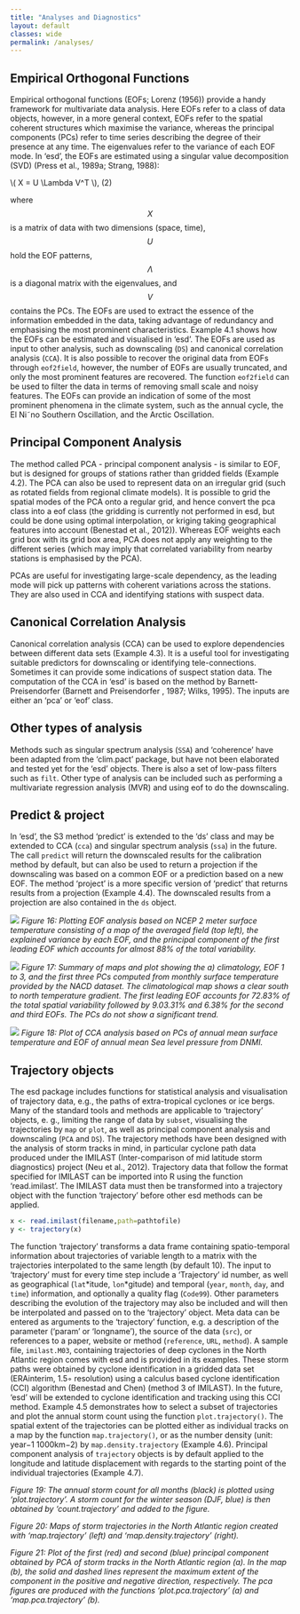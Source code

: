 ```yaml
---
title: "Analyses and Diagnostics"
layout: default 
classes: wide
permalink: /analyses/
---
```


## Empirical Orthogonal Functions
Empirical orthogonal functions (EOFs; Lorenz (1956)) provide a handy framework for multivariate data analysis. Here EOFs refer to a class of data objects, however, in a more general
context, EOFs refer to the spatial coherent structures which maximise the variance, whereas the principal components (PCs) refer to time series describing the degree of their presence at any time. The eigenvalues refer to the variance of each EOF mode.
In ‘esd’, the EOFs are estimated using a singular value decomposition (SVD) (Press et al., 1989a; Strang, 1988):

\\( X = U \Lambda V^T \\), (2)

where $$ X $$ is a matrix of data with two dimensions (space, time),$$U$$ hold the EOF patterns, $$ Λ $$ is a diagonal matrix with the eigenvalues, and $$ V $$ contains the PCs. The EOFs are used to extract the essence of the information embedded in the data, taking advantage of redundancy and emphasising the most prominent characteristics. Example 4.1 shows how the EOFs can be estimated and visualised in ‘esd’.
The EOFs are used as input to other analysis, such as downscaling (`DS`) and canonical correlation analysis (`CCA`). It is also possible to recover the original data from EOFs through `eof2field`, however, the number of EOFs are usually truncated, and only the most prominent features are recovered. The function `eof2field` can be used to filter the data in terms of removing small scale and noisy features.
The EOFs can provide an indication of some of the most prominent phenomena in the climate system, such as the annual cycle, the El Ni˜no Southern Oscillation, and the Arctic Oscillation.

## Principal Component Analysis
The method called PCA - principal component analysis - is similar to EOF, but is designed for groups of stations rather than gridded fields (Example 4.2). The PCA can also be used to represent data on an irregular grid (such as rotated fields from regional climate models). It is possible to grid the spatial modes of the PCA onto a regular grid, and hence convert the pca class into a eof class (the gridding is currently not performed in esd, but could be done using optimal interpolation, or kriging taking geographical features into account (Benestad et al., 2012)). Whereas EOF weights each grid box with its grid box area, PCA does not apply any weighting to the different series (which may imply that correlated variability from nearby stations is emphasised by the PCA).

PCAs are useful for investigating large-scale dependency, as the leading mode will pick up patterns with coherent variations across the stations. They are also used in CCA and identifying stations with suspect data.

## Canonical Correlation Analysis
Canonical correlation analysis (CCA) can be used to explore dependencies between different data sets (Example 4.3). It is a useful tool for investigating suitable predictors for downscaling or identifying tele-connections. Sometimes it can provide some indications of suspect station data.
The computation of the CCA in ‘esd’ is based on the method by Barnett-Preisendorfer (Barnett and Preisendorfer , 1987; Wilks, 1995). The inputs are either an ‘pca’ or ‘eof’ class.

## Other types of analysis
Methods such as singular spectrum analysis (`SSA`) and ‘coherence’ have been adapted from the ‘clim.pact’ package, but have not been elaborated and tested yet for the ‘esd’ objects. There is also a set of low-pass filters such as `filt`. Other type of analysis can be included such as performing a multivariate regression analysis (MVR) and using eof to do the downscaling.

## Predict & project
In ‘esd’, the S3 method ‘predict’ is extended to the ‘ds’ class and may be extended to CCA (`cca`) and singular spectrum analysis (`ssa`) in the future. The call `predict` will return the downscaled results for the calibration method by default, but can also be used to return a projection if the downscaling was based on a common EOF or a prediction based on a new EOF. The method ‘project’ is a more specific version of ‘predict’ that returns results from a projection (Example 4.4). The downscaled results from a projection are also contained in the `ds` object.

![](/esd/assets/images/)
_Figure 16: Plotting EOF analysis based on NCEP 2 meter surface temperature consisting of a map of the averaged field (top left), the explained variance by each EOF, and the principal component of the first leading EOF which accounts for almost 88% of the total variability._

![](/esd/assets/images/)
_Figure 17: Summary of maps and plot showing the a) climatology, EOF 1 to 3, and the first three PCs computed from monthly surface temperature provided by the NACD dataset. The climatological map shows a clear south to north temperature gradient. The first leading EOF accounts for 72.83% of the total spatial variability followed by 9.03.31% and 6.38% for the second and third EOFs. The PCs do not show a significant trend._

![](/esd/assets/images/t2m_slp_nacd_cca.jpg)
_Figure 18: Plot of CCA analysis based on PCs of annual mean surface temperature and EOF of annual mean Sea level pressure from DNMI._


## Trajectory objects
The esd package includes functions for statistical analysis and visualisation of trajectory data, e.g., the paths of extra-tropical cyclones or ice bergs. Many of the standard tools and methods are applicable to ‘trajectory’ objects, e. g., limiting the range of data by `subset`, visualising the trajectories by `map` or `plot`, as well as principal component analysis and downscaling (`PCA` and `DS`).
The trajectory methods have been designed with the analysis of storm tracks in mind, in particular cyclone path data produced under the IMILAST (Inter-comparison of mid latitude storm diagnostics) project (Neu et al., 2012). Trajectory data that follow the format specified for IMILAST can be imported into R using the function ‘read.imilast’. The IMILAST data must then be transformed into a trajectory object with the function ‘trajectory’ before other esd methods can be applied.

```R
x <- read.imilast(filename,path=pathtofile)
y <- trajectory(x)
```

The function ‘trajectory’ transforms a data frame containing spatio-temporal information about trajectories of variable length to a matrix with the trajectories interpolated to the same length (by default 10). The input to ‘trajectory’ must for every time step include a ‘Trajectory’ id number, as well as geographical (`lat`*itude, `lon`*gitude) and temporal (`year`, `month`, `day`, and `time`) information, and optionally a quality flag (`Code99`). Other parameters describing the evolution of the trajectory may also be included and will then be interpolated and passed on to the ‘trajectory’ object. Meta data can be entered as arguments to the ‘trajectory’ function, e.g. a description of the parameter (‘param’ or ‘longname’), the source of the data (`src`), or references to a paper, website or method (`reference`, `URL`, `method`). A sample file, `imilast.M03`, containing trajectories of deep cyclones in the North Atlantic region comes with esd and is provided in its examples. These storm paths were obtained by cyclone identification in a gridded data set (ERAinterim, 1.5◦ resolution) using a calculus based
cyclone identification (CCI) algorithm (Benestad and Chen) (method 3 of IMILAST). In the future, ‘esd’ will be extended to cyclone identification and tracking using this CCI method.
Example 4.5 demonstrates how to select a subset of trajectories and plot the annual storm count using the function `plot.trajectory()`. The spatial extent of the trajectories can be plotted either as individual tracks on a map by the function `map.trajectory()`, or as the number density (unit: year−1 1000km−2) by `map.density.trajectory` (Example 4.6). Principal component analysis of `trajectory` objects is by default applied to the longitude and latitude displacement with regards to the starting point of the individual trajectories (Example 4.7).

_Figure 19: The annual storm count for all months (black) is plotted using ‘plot.trajectory’. A storm count for the winter season (DJF, blue) is then obtained by ‘count.trajectory’ and added to the figure._


_Figure 20: Maps of storm trajectories in the North Atlantic region created with ‘map.trajectory’ (left) and ‘map.density.trajectory’ (right)._

_Figure 21: Plot of the first (red) and second (blue) principal component obtained by PCA of storm tracks in the North Atlantic region (a). In the map (b), the solid and dashed lines represent the maximum extent of the component in the positive and negative direction, respectively. The pca figures are produced with the functions ‘plot.pca.trajectory’ (a) and ‘map.pca.trajectory’ (b)._
